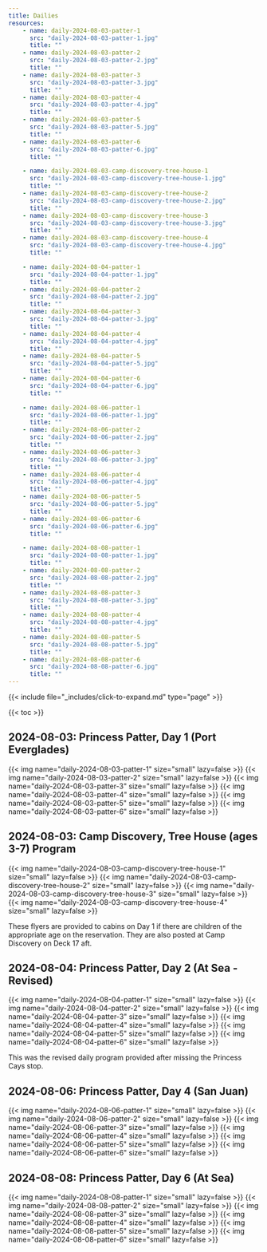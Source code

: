 ```yaml
---
title: Dailies
resources:
    - name: daily-2024-08-03-patter-1
      src: "daily-2024-08-03-patter-1.jpg"
      title: ""
    - name: daily-2024-08-03-patter-2
      src: "daily-2024-08-03-patter-2.jpg"
      title: ""
    - name: daily-2024-08-03-patter-3
      src: "daily-2024-08-03-patter-3.jpg"
      title: ""
    - name: daily-2024-08-03-patter-4
      src: "daily-2024-08-03-patter-4.jpg"
      title: ""
    - name: daily-2024-08-03-patter-5
      src: "daily-2024-08-03-patter-5.jpg"
      title: ""
    - name: daily-2024-08-03-patter-6
      src: "daily-2024-08-03-patter-6.jpg"
      title: ""

    - name: daily-2024-08-03-camp-discovery-tree-house-1
      src: "daily-2024-08-03-camp-discovery-tree-house-1.jpg"
      title: ""
    - name: daily-2024-08-03-camp-discovery-tree-house-2
      src: "daily-2024-08-03-camp-discovery-tree-house-2.jpg"
      title: ""
    - name: daily-2024-08-03-camp-discovery-tree-house-3
      src: "daily-2024-08-03-camp-discovery-tree-house-3.jpg"
      title: ""
    - name: daily-2024-08-03-camp-discovery-tree-house-4
      src: "daily-2024-08-03-camp-discovery-tree-house-4.jpg"
      title: ""

    - name: daily-2024-08-04-patter-1
      src: "daily-2024-08-04-patter-1.jpg"
      title: ""
    - name: daily-2024-08-04-patter-2
      src: "daily-2024-08-04-patter-2.jpg"
      title: ""
    - name: daily-2024-08-04-patter-3
      src: "daily-2024-08-04-patter-3.jpg"
      title: ""
    - name: daily-2024-08-04-patter-4
      src: "daily-2024-08-04-patter-4.jpg"
      title: ""
    - name: daily-2024-08-04-patter-5
      src: "daily-2024-08-04-patter-5.jpg"
      title: ""
    - name: daily-2024-08-04-patter-6
      src: "daily-2024-08-04-patter-6.jpg"
      title: ""

    - name: daily-2024-08-06-patter-1
      src: "daily-2024-08-06-patter-1.jpg"
      title: ""
    - name: daily-2024-08-06-patter-2
      src: "daily-2024-08-06-patter-2.jpg"
      title: ""
    - name: daily-2024-08-06-patter-3
      src: "daily-2024-08-06-patter-3.jpg"
      title: ""
    - name: daily-2024-08-06-patter-4
      src: "daily-2024-08-06-patter-4.jpg"
      title: ""
    - name: daily-2024-08-06-patter-5
      src: "daily-2024-08-06-patter-5.jpg"
      title: ""
    - name: daily-2024-08-06-patter-6
      src: "daily-2024-08-06-patter-6.jpg"
      title: ""

    - name: daily-2024-08-08-patter-1
      src: "daily-2024-08-08-patter-1.jpg"
      title: ""
    - name: daily-2024-08-08-patter-2
      src: "daily-2024-08-08-patter-2.jpg"
      title: ""
    - name: daily-2024-08-08-patter-3
      src: "daily-2024-08-08-patter-3.jpg"
      title: ""
    - name: daily-2024-08-08-patter-4
      src: "daily-2024-08-08-patter-4.jpg"
      title: ""
    - name: daily-2024-08-08-patter-5
      src: "daily-2024-08-08-patter-5.jpg"
      title: ""
    - name: daily-2024-08-08-patter-6
      src: "daily-2024-08-08-patter-6.jpg"
      title: ""
---
```


{{< include file="_includes/click-to-expand.md" type="page" >}}

{{< toc >}}

## 2024-08-03: Princess Patter, Day 1 (Port Everglades)

{{< img name="daily-2024-08-03-patter-1" size="small" lazy=false >}}
{{< img name="daily-2024-08-03-patter-2" size="small" lazy=false >}}
{{< img name="daily-2024-08-03-patter-3" size="small" lazy=false >}}
{{< img name="daily-2024-08-03-patter-4" size="small" lazy=false >}}
{{< img name="daily-2024-08-03-patter-5" size="small" lazy=false >}}
{{< img name="daily-2024-08-03-patter-6" size="small" lazy=false >}}

## 2024-08-03: Camp Discovery, Tree House (ages 3-7) Program

{{< img name="daily-2024-08-03-camp-discovery-tree-house-1" size="small" lazy=false >}}
{{< img name="daily-2024-08-03-camp-discovery-tree-house-2" size="small" lazy=false >}}
{{< img name="daily-2024-08-03-camp-discovery-tree-house-3" size="small" lazy=false >}}
{{< img name="daily-2024-08-03-camp-discovery-tree-house-4" size="small" lazy=false >}}

These flyers are provided to cabins on Day 1 if there are children of the appropriate age on the reservation.
They are also posted at Camp Discovery on Deck 17 aft.

## 2024-08-04: Princess Patter, Day 2 (At Sea - Revised)

{{< img name="daily-2024-08-04-patter-1" size="small" lazy=false >}}
{{< img name="daily-2024-08-04-patter-2" size="small" lazy=false >}}
{{< img name="daily-2024-08-04-patter-3" size="small" lazy=false >}}
{{< img name="daily-2024-08-04-patter-4" size="small" lazy=false >}}
{{< img name="daily-2024-08-04-patter-5" size="small" lazy=false >}}
{{< img name="daily-2024-08-04-patter-6" size="small" lazy=false >}}

This was the revised daily program provided after missing the Princess Cays stop.

## 2024-08-06: Princess Patter, Day 4 (San Juan)

{{< img name="daily-2024-08-06-patter-1" size="small" lazy=false >}}
{{< img name="daily-2024-08-06-patter-2" size="small" lazy=false >}}
{{< img name="daily-2024-08-06-patter-3" size="small" lazy=false >}}
{{< img name="daily-2024-08-06-patter-4" size="small" lazy=false >}}
{{< img name="daily-2024-08-06-patter-5" size="small" lazy=false >}}
{{< img name="daily-2024-08-06-patter-6" size="small" lazy=false >}}

## 2024-08-08: Princess Patter, Day 6 (At Sea)

{{< img name="daily-2024-08-08-patter-1" size="small" lazy=false >}}
{{< img name="daily-2024-08-08-patter-2" size="small" lazy=false >}}
{{< img name="daily-2024-08-08-patter-3" size="small" lazy=false >}}
{{< img name="daily-2024-08-08-patter-4" size="small" lazy=false >}}
{{< img name="daily-2024-08-08-patter-5" size="small" lazy=false >}}
{{< img name="daily-2024-08-08-patter-6" size="small" lazy=false >}}
